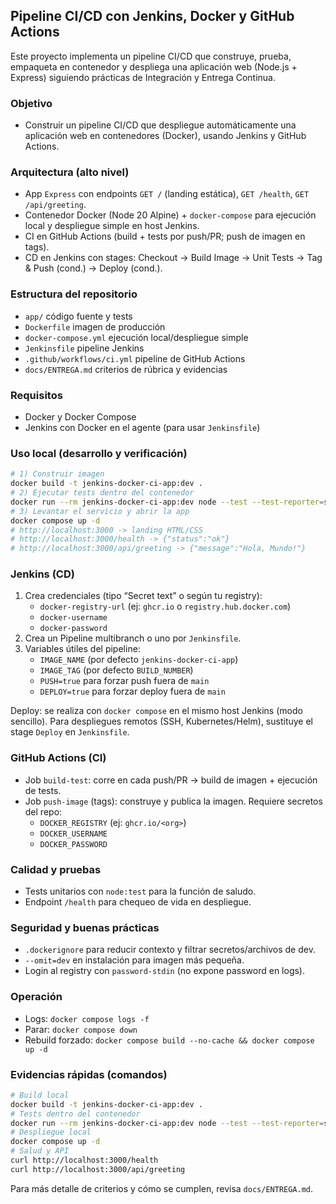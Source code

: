 ## Pipeline CI/CD con Jenkins, Docker y GitHub Actions

Este proyecto implementa un pipeline CI/CD que construye, prueba, empaqueta en contenedor y despliega una aplicación web (Node.js + Express) siguiendo prácticas de Integración y Entrega Continua.

### Objetivo
- Construir un pipeline CI/CD que despliegue automáticamente una aplicación web en contenedores (Docker), usando Jenkins y GitHub Actions.

### Arquitectura (alto nivel)
- App `Express` con endpoints `GET /` (landing estática), `GET /health`, `GET /api/greeting`.
- Contenedor Docker (Node 20 Alpine) + `docker-compose` para ejecución local y despliegue simple en host Jenkins.
- CI en GitHub Actions (build + tests por push/PR; push de imagen en tags).
- CD en Jenkins con stages: Checkout → Build Image → Unit Tests → Tag & Push (cond.) → Deploy (cond.).

### Estructura del repositorio
- `app/` código fuente y tests
- `Dockerfile` imagen de producción
- `docker-compose.yml` ejecución local/despliegue simple
- `Jenkinsfile` pipeline Jenkins
- `.github/workflows/ci.yml` pipeline de GitHub Actions
- `docs/ENTREGA.md` criterios de rúbrica y evidencias

### Requisitos
- Docker y Docker Compose
- Jenkins con Docker en el agente (para usar `Jenkinsfile`)

### Uso local (desarrollo y verificación)
```bash
# 1) Construir imagen
docker build -t jenkins-docker-ci-app:dev .
# 2) Ejecutar tests dentro del contenedor
docker run --rm jenkins-docker-ci-app:dev node --test --test-reporter=spec
# 3) Levantar el servicio y abrir la app
docker compose up -d
# http://localhost:3000 -> landing HTML/CSS
# http://localhost:3000/health -> {"status":"ok"}
# http://localhost:3000/api/greeting -> {"message":"Hola, Mundo!"}
```

### Jenkins (CD)
1) Crea credenciales (tipo “Secret text” o según tu registry):
   - `docker-registry-url` (ej: `ghcr.io` o `registry.hub.docker.com`)
   - `docker-username`
   - `docker-password`
2) Crea un Pipeline multibranch o uno por `Jenkinsfile`.
3) Variables útiles del pipeline:
   - `IMAGE_NAME` (por defecto `jenkins-docker-ci-app`)
   - `IMAGE_TAG` (por defecto `BUILD_NUMBER`)
   - `PUSH=true` para forzar push fuera de `main`
   - `DEPLOY=true` para forzar deploy fuera de `main`

Deploy: se realiza con `docker compose` en el mismo host Jenkins (modo sencillo). Para despliegues remotos (SSH, Kubernetes/Helm), sustituye el stage `Deploy` en `Jenkinsfile`.

### GitHub Actions (CI)
- Job `build-test`: corre en cada push/PR → build de imagen + ejecución de tests.
- Job `push-image` (tags): construye y publica la imagen. Requiere secretos del repo:
  - `DOCKER_REGISTRY` (ej: `ghcr.io/<org>`)
  - `DOCKER_USERNAME`
  - `DOCKER_PASSWORD`

### Calidad y pruebas
- Tests unitarios con `node:test` para la función de saludo.
- Endpoint `/health` para chequeo de vida en despliegue.

### Seguridad y buenas prácticas
- `.dockerignore` para reducir contexto y filtrar secretos/archivos de dev.
- `--omit=dev` en instalación para imagen más pequeña.
- Login al registry con `password-stdin` (no expone password en logs).

### Operación
- Logs: `docker compose logs -f`
- Parar: `docker compose down`
- Rebuild forzado: `docker compose build --no-cache && docker compose up -d`

### Evidencias rápidas (comandos)
```bash
# Build local
docker build -t jenkins-docker-ci-app:dev .
# Tests dentro del contenedor
docker run --rm jenkins-docker-ci-app:dev node --test --test-reporter=spec
# Despliegue local
docker compose up -d
# Salud y API
curl http://localhost:3000/health
curl http://localhost:3000/api/greeting
```

Para más detalle de criterios y cómo se cumplen, revisa `docs/ENTREGA.md`.
